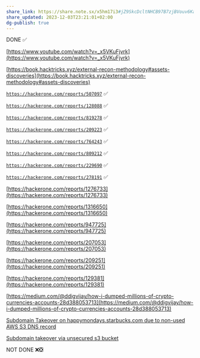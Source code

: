 ```yaml
---
share_link: https://share.note.sx/x5hm17i3#jZ9SkcDcltNHCB97B7zjBVouv6KaQvjaspC26q7Ai3U
share_updated: 2023-12-03T23:21:01+02:00
dg-publish: true
---
```

DONE ✅

[https://www.youtube.com/watch?v=_x5VKuFjvrk](https://www.youtube.com/watch?v=_x5VKuFjvrk)

[https://book.hacktricks.xyz/external-recon-methodology#assets-discoveries](https://book.hacktricks.xyz/external-recon-methodology#assets-discoveries)

[`https://hackerone.com/reports/507097`](https://hackerone.com/reports/507097) ✅

[`https://hackerone.com/reports/128088`](https://hackerone.com/reports/128088) ✅

[`https://hackerone.com/reports/819278`](https://hackerone.com/reports/819278) ✅

[`https://hackerone.com/reports/209223`](https://hackerone.com/reports/209223) ✅

[`https://hackerone.com/reports/764243`](https://hackerone.com/reports/764243) ✅

[`https://hackerone.com/reports/809212`](https://hackerone.com/reports/809212) ✅

[`https://hackerone.com/reports/229690`](https://hackerone.com/reports/229690) ✅

[`https://hackerone.com/reports/278191`](https://hackerone.com/reports/278191) ✅

[https://hackerone.com/reports/1276733](https://hackerone.com/reports/1276733)

[https://hackerone.com/reports/1316650](https://hackerone.com/reports/1316650)

[https://hackerone.com/reports/947725](https://hackerone.com/reports/947725)

[https://hackerone.com/reports/207053](https://hackerone.com/reports/207053)

[https://hackerone.com/reports/209251](https://hackerone.com/reports/209251)

[https://hackerone.com/reports/129381](https://hackerone.com/reports/129381)

[https://medium.com/@ddigvijay/how-i-dumped-millions-of-crypto-currencies-accounts-28d388053713](https://medium.com/@ddigvijay/how-i-dumped-millions-of-crypto-currencies-accounts-28d388053713)

[Subdomain Takeover on happymondays.starbucks.com due to non-used AWS S3 DNS record](https://hackerone.com/reports/186766)

[Subdomain takeover via unsecured s3 bucket](https://blog.securitybreached.org/2018/09/24/subdomain-takeover-via-unsecured-s3-bucket/)

  

NOT DONE ❌❎